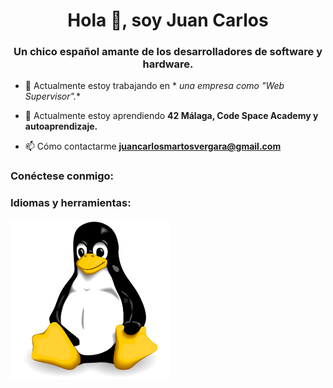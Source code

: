 <h1 align="center">Hola 👋, soy Juan Carlos</h1>
<h3 align="center">Un chico español amante de los desarrolladores de software y hardware.</h3>

- 🔭 Actualmente estoy trabajando en * *una empresa como "Web Supervisor".**

- 🌱 Actualmente estoy aprendiendo **42 Málaga, Code Space Academy y autoaprendizaje.**

- 📫 Cómo contactarme **juancarlosmartosvergara@gmail.com**

<h3 align= "left">Conéctese conmigo:</h3>
<p align="left">
</p>

<h3 align="left">Idiomas y herramientas:</h3>
<p align="left"> <a href="https://www.linux.org/" target="_blank" rel="noreferrer"> <img src="https://raw.githubusercontent.com/devicons/devicon/master/icons/linux/linux-original.svg" alt="linux" ancho="40" altura="40"/> </a> </p>
